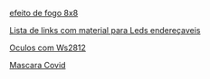 [efeito de fogo 8x8](https://github.com/darrenpmeyer/Arduino-FireBoard/blob/master/FireBoard.ino)

[Lista de links com material para Leds endereçaveis](https://github.com/PabloCastellano/awesome-ws2812)

[Oculos com Ws2812](https://create.arduino.cc/projecthub/Mukesh_Sankhla/rgb-goggles-8d3ef5)

[Mascara Covid](https://blog.arduino.cc/2020/06/02/this-arduino-powered-led-matrix-mask-responds-to-your-voice/)
